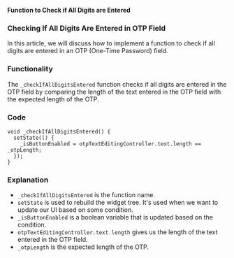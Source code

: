 **Function to Check if All Digits are Entered**

### Checking If All Digits Are Entered in OTP Field

In this article, we will discuss how to implement a function to check if all digits are entered in an OTP (One-Time Password) field.

### Functionality

The `_checkIfAllDigitsEntered` function checks if all digits are entered in the OTP field by comparing the length of the text entered in the OTP field with the expected length of the OTP.

### Code
```
void _checkIfAllDigitsEntered() {
  setState(() {
    _isButtonEnabled = otpTextEditingController.text.length == _otpLength;
  });
}
```
### Explanation

*   `_checkIfAllDigitsEntered` is the function name.
*   `setState` is used to rebuild the widget tree. It's used when we want to update our UI based on some condition.
*   `_isButtonEnabled` is a boolean variable that is updated based on the condition.
*   `otpTextEditingController.text.length` gives us the length of the text entered in the OTP field.
*   `_otpLength` is the expected length of the OTP.